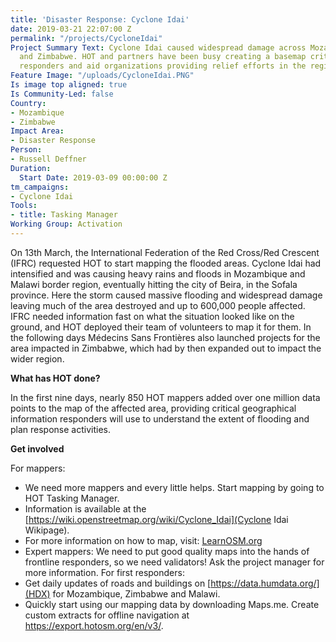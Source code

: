 ```yaml
---
title: 'Disaster Response: Cyclone Idai'
date: 2019-03-21 22:07:00 Z
permalink: "/projects/CycloneIdai"
Project Summary Text: Cyclone Idai caused widespread damage across Mozambique, Malawi
  and Zimbabwe. HOT and partners have been busy creating a basemap critical for first
  responders and aid organizations providing relief efforts in the region.
Feature Image: "/uploads/CycloneIdai.PNG"
Is image top aligned: true
Is Community-Led: false
Country:
- Mozambique
- Zimbabwe
Impact Area:
- Disaster Response
Person:
- Russell Deffner
Duration:
  Start Date: 2019-03-09 00:00:00 Z
tm_campaigns:
- Cyclone Idai
Tools:
- title: Tasking Manager
Working Group: Activation
---
```


On 13th March, the International Federation of the Red Cross/Red Crescent (IFRC) requested HOT to start mapping the flooded areas. Cyclone Idai had intensified and was causing heavy rains and floods in Mozambique and Malawi border region, eventually hitting the city of Beira, in the Sofala province. Here the storm caused massive flooding and widespread damage leaving much of the area destroyed and up to 600,000 people affected. IFRC needed information fast on what the situation looked like on the ground, and HOT deployed their team of volunteers to map it for them.
In the following days Médecins Sans Frontières also launched projects for the area impacted in Zimbabwe, which had by then expanded out to impact the wider region.

**What has HOT done?**

In the first nine days, nearly 850 HOT mappers added over one million data points to the map of the affected area, providing critical geographical information responders will use to understand the extent of flooding and plan response activities.

**Get involved**

For mappers:
 * We need more mappers and every little helps. Start mapping by going to HOT Tasking Manager.
 * Information is available at the [https://wiki.openstreetmap.org/wiki/Cyclone_Idai](Cyclone Idai Wikipage).
 * For more information on how to map, visit: [LearnOSM.org](learnosm.org)
 * Expert mappers: We need to put good quality maps into the hands of frontline responders, so we need validators! Ask the project manager for more information.
For first responders:
 * Get daily updates of roads and buildings on [https://data.humdata.org/](HDX) for Mozambique, Zimbabwe and Malawi.
 * Quickly start using our mapping data by downloading Maps.me. Create custom extracts for offline navigation at https://export.hotosm.org/en/v3/.